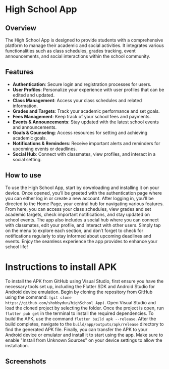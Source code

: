 # High School App

## Overview

The High School App is designed to provide students with a comprehensive platform to manage their academic and social activities. It integrates various functionalities such as class schedules, grades tracking, event announcements, and social interactions within the school community.

## Features

- **Authentication**: Secure login and registration processes for users.
- **User Profiles**: Personalize your experience with user profiles that can be edited and updated.
- **Class Management**: Access your class schedules and related information.
- **Grades and Targets**: Track your academic performance and set goals.
- **Fees Management**: Keep track of your school fees and payments.
- **Events & Announcements**: Stay updated with the latest school events and announcements.
- **Goals & Counseling**: Access resources for setting and achieving academic goals.
- **Notifications & Reminders**: Receive important alerts and reminders for upcoming events or deadlines.
- **Social Hub**: Connect with classmates, view profiles, and interact in a social setting.

## How to use

To use the High School App, start by downloading and installing it on your device. Once opened, you’ll be greeted with the authentication page where you can either log in or create a new account. After logging in, you’ll be directed to the Home Page, your central hub for navigating various features. From here, you can access your class schedules, view grades and set academic targets, check important notifications, and stay updated on school events. The app also includes a social hub where you can connect with classmates, edit your profile, and interact with other users. Simply tap on the menu to explore each section, and don’t forget to check for notifications regularly to stay informed about upcoming deadlines and events. Enjoy the seamless experience the app provides to enhance your school life!

# Instructions to install APK

To install the APK from GitHub using Visual Studio, first ensure you have the necessary tools set up, including the Flutter SDK and Android Studio for Android device emulation. Begin by cloning the repository from GitHub using the command: `[git clone https://github.com/shobbydun/highSchool_App)`. Open Visual Studio and load the cloned project by selecting the folder. Once the project is open, run `flutter pub get` in the terminal to install the required dependencies. To build the APK, use the command `flutter build apk --release`. After the build completes, navigate to the `build/app/outputs/apk/release` directory to find the generated APK file. Finally, you can transfer the APK to your Android device or emulator and install it to start using the app. Make sure to enable "Install from Unknown Sources" on your device settings to allow the installation.

## Screenshots







